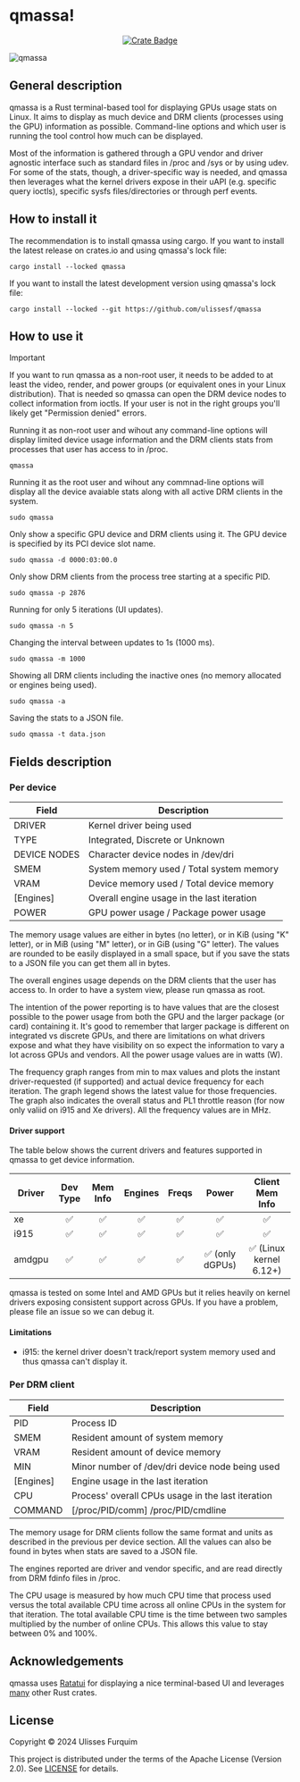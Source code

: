 # qmassa!

<div align="center">

[![Crate Badge]][Crate]

</div>

![qmassa](https://github.com/ulissesf/qmassa/blob/assets/assets/qmassa-v0.3.0.gif?raw=true)

## General description

qmassa is a Rust terminal-based tool for displaying GPUs usage stats on Linux.
It aims to display as much device and DRM clients (processes using the
GPU) information as possible. Command-line options and which user is running
the tool control how much can be displayed.

Most of the information is gathered through a GPU vendor and driver agnostic
interface such as standard files in /proc and /sys or by using udev. For some
of the stats, though, a driver-specific way is needed, and qmassa then
leverages what the kernel drivers expose in their uAPI (e.g. specific query
ioctls), specific sysfs files/directories or through perf events.

## How to install it

The recommendation is to install qmassa using cargo. If you want to install
the latest release on crates.io and using qmassa's lock file:

```shell
cargo install --locked qmassa
```

If you want to install the latest development version using qmassa's lock file:

```shell
cargo install --locked --git https://github.com/ulissesf/qmassa
```

## How to use it

> [!IMPORTANT]
> If you want to run qmassa as a non-root user, it needs to be added to at
> least the video, render, and power groups (or equivalent ones in your Linux
> distribution). That is needed so qmassa can open the DRM device nodes to
> collect information from ioctls. If your user is not in the right groups
> you'll likely get "Permission denied" errors.

Running it as non-root user and wihout any command-line options will display
limited device usage information and the DRM clients stats from processes that
user has access to in /proc.

```shell
qmassa
```

Running it as the root user and wihout any commnad-line options will display
all the device avaiable stats along with all active DRM clients in the system.

```shell
sudo qmassa
```

Only show a specific GPU device and DRM clients using it. The GPU device
is specified by its PCI device slot name.

```shell
sudo qmassa -d 0000:03:00.0
```

Only show DRM clients from the process tree starting at a specific PID.

```shell
sudo qmassa -p 2876
```

Running for only 5 iterations (UI updates).

```shell
sudo qmassa -n 5
```

Changing the interval between updates to 1s (1000 ms).

```shell
sudo qmassa -m 1000
```

Showing all DRM clients including the inactive ones (no memory allocated or
engines being used).

```shell
sudo qmassa -a
```

Saving the stats to a JSON file.

```shell
sudo qmassa -t data.json
```

## Fields description

### Per device

| Field        | Description                                    |
| ------------ | ---------------------------------------------- |
| DRIVER       | Kernel driver being used                       |
| TYPE         | Integrated, Discrete or Unknown                |
| DEVICE NODES | Character device nodes in /dev/dri             |
| SMEM         | System memory used / Total system memory       |
| VRAM         | Device memory used / Total device memory       |
| [Engines]    | Overall engine usage in the last iteration     |
| POWER        | GPU power usage / Package power usage          |

The memory usage values are either in bytes (no letter), or in KiB
(using "K" letter), or in MiB (using "M" letter), or in GiB (using "G"
letter). The values are rounded to be easily displayed in a small space,
but if you save the stats to a JSON file you can get them all in bytes.

The overall engines usage depends on the DRM clients that the user has
access to. In order to have a system view, please run qmassa as root.

The intention of the power reporting is to have values that are the
closest possible to the power usage from both the GPU and the larger package
(or card) containing it. It's good to remember that larger package is
different on integrated vs discrete GPUs, and there are limitations on what
drivers expose and what they have visibility on so expect the information
to vary a lot across GPUs and vendors. All the power usage values are in
watts (W).

The frequency graph ranges from min to max values and plots the instant
driver-requested (if supported) and actual device frequency for each
iteration. The graph legend shows the latest value for those frequencies.
The graph also indicates the overall status and PL1 throttle reason (for
now only valiid on i915 and Xe drivers). All the frequency values are in
MHz.

#### Driver support

The table below shows the current drivers and features supported in qmassa
to get device information.

| Driver | Dev Type | Mem Info | Engines | Freqs   | Power   | Client Mem Info |
| ------ | :------: | :------: | :-----: | :-----: | :-----: | :-------------: |
| xe     | :white_check_mark: | :white_check_mark: | :white_check_mark: | :white_check_mark: | :white_check_mark: | :white_check_mark: |
| i915   | :white_check_mark: | :white_check_mark: | :white_check_mark: | :white_check_mark: | :white_check_mark: | :white_check_mark: |
| amdgpu | :white_check_mark: | :white_check_mark: | :white_check_mark: | :white_check_mark: | :white_check_mark: (only dGPUs) | :white_check_mark: (Linux kernel 6.12+) |

qmassa is tested on some Intel and AMD GPUs but it relies heavily on kernel
drivers exposing consistent support across GPUs. If you have a problem,
please file an issue so we can debug it.

#### Limitations

* i915: the kernel driver doesn't track/report system memory used and thus
qmassa can't display it.

### Per DRM client

| Field        | Description                                       |
| ------------ | ------------------------------------------------- |
| PID          | Process ID                                        |
| SMEM         | Resident amount of system memory                  |
| VRAM         | Resident amount of device memory                  |
| MIN          | Minor number of /dev/dri device node being used   |
| [Engines]    | Engine usage in the last iteration                |
| CPU          | Process' overall CPUs usage in the last iteration |
| COMMAND      | [/proc/PID/comm] /proc/PID/cmdline                |

The memory usage for DRM clients follow the same format and units as
described in the previous per device section. All the values can also
be found in bytes when stats are saved to a JSON file.

The engines reported are driver and vendor specific, and are read directly
from DRM fdinfo files in /proc.

The CPU usage is measured by how much CPU time that process used versus the
total available CPU time across all online CPUs in the system for that
iteration. The total available CPU time is the time between two samples
multiplied by the number of online CPUs. This allows this value to stay
between 0% and 100%.

## Acknowledgements

qmassa uses <a href="https://ratatui.rs/">Ratatui</a> for displaying a nice
terminal-based UI and leverages [many](Cargo.toml) other Rust crates.

## License

Copyright © 2024 Ulisses Furquim

This project is distributed under the terms of the Apache License (Version 2.0).
See [LICENSE](LICENSE) for details.


[Crate Badge]: https://img.shields.io/crates/v/qmassa?logo=rust&style=flat-square&logoColor=E05D44&color=E05D44
[Crate]: https://crates.io/crates/qmassa
